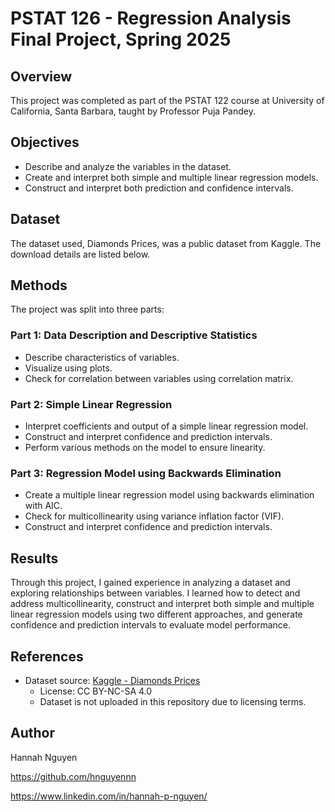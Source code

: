 # PSTAT 126 - Regression Analysis Final Project, Spring 2025

## Overview
This project was completed as part of the PSTAT 122 course at University of California, Santa Barbara, taught by Professor Puja Pandey. 

## Objectives
- Describe and analyze the variables in the dataset.
- Create and interpret both simple and multiple linear regression models.
- Construct and interpret both prediction and confidence intervals.

## Dataset
The dataset used, Diamonds Prices, was a public dataset from Kaggle. The download details are listed below.

## Methods
The project was split into three parts:

### Part 1: Data Description and Descriptive Statistics
- Describe characteristics of variables.
- Visualize using plots.
- Check for correlation between variables using correlation matrix.

### Part 2: Simple Linear Regression
- Interpret coefficients and output of a simple linear regression model.
- Construct and interpret confidence and prediction intervals.
- Perform various methods on the model to ensure linearity.

### Part 3: Regression Model using Backwards Elimination
- Create a multiple linear regression model using backwards elimination with AIC.
- Check for multicollinearity using variance inflation factor (VIF).
- Construct and interpret confidence and prediction intervals.

## Results
Through this project, I gained experience in analyzing a dataset and exploring relationships between variables. 
I learned how to detect and address multicollinearity, construct and interpret both simple and multiple linear regression models using two different approaches, 
and generate confidence and prediction intervals to evaluate model performance.

## References
- Dataset source: [Kaggle - Diamonds Prices]([https://www.kaggle.com/](https://www.kaggle.com/datasets/nancyalaswad90/diamonds-prices?resource=download))
  - License: CC BY-NC-SA 4.0
  - Dataset is not uploaded in this repository due to licensing terms.

## Author
Hannah Nguyen

https://github.com/hnguyennn

https://www.linkedin.com/in/hannah-p-nguyen/
